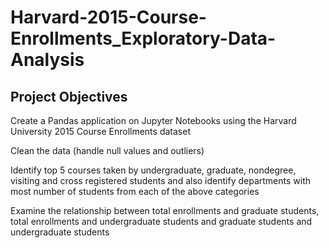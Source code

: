 # Harvard-2015-Course-Enrollments_Exploratory-Data-Analysis
## Project Objectives
Create a Pandas application on Jupyter Notebooks using the Harvard University 2015 Course Enrollments dataset

Clean the data (handle null values and outliers)

Identify top 5 courses taken by undergraduate, graduate, nondegree, visiting and cross registered students and also identify departments with most number of students from each of the above categories

Examine the relationship between total enrollments and graduate students, total enrollments and undergraduate students and graduate students and undergraduate students
